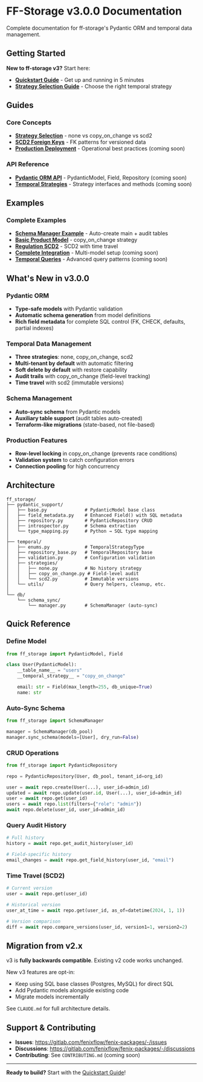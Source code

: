 # FF-Storage v3.0.0 Documentation

Complete documentation for ff-storage's Pydantic ORM and temporal data management.

## Getting Started

**New to ff-storage v3?** Start here:

- **[Quickstart Guide](quickstart_v3.md)** - Get up and running in 5 minutes
- **[Strategy Selection Guide](guides/strategy_selection.md)** - Choose the right temporal strategy

## Guides

### Core Concepts
- **[Strategy Selection](guides/strategy_selection.md)** - none vs copy_on_change vs scd2
- **[SCD2 Foreign Keys](guides/scd2_foreign_keys.md)** - FK patterns for versioned data
- **[Production Deployment](guides/production_deployment.md)** - Operational best practices (coming soon)

### API Reference
- **[Pydantic ORM API](api/pydantic_orm.md)** - PydanticModel, Field, Repository (coming soon)
- **[Temporal Strategies](api/temporal_strategies.md)** - Strategy interfaces and methods (coming soon)

## Examples

### Complete Examples
- **[Schema Manager Example](examples/schema_manager_example.py)** - Auto-create main + audit tables
- **[Basic Product Model](examples/basic_product_model.py)** - copy_on_change strategy
- **[Regulation SCD2](examples/regulation_scd2.py)** - SCD2 with time travel
- **[Complete Integration](examples/complete_example.py)** - Multi-model setup (coming soon)
- **[Temporal Queries](examples/temporal_queries.py)** - Advanced query patterns (coming soon)

## What's New in v3.0.0

### Pydantic ORM
- **Type-safe models** with Pydantic validation
- **Automatic schema generation** from model definitions
- **Rich field metadata** for complete SQL control (FK, CHECK, defaults, partial indexes)

### Temporal Data Management
- **Three strategies**: none, copy_on_change, scd2
- **Multi-tenant by default** with automatic filtering
- **Soft delete by default** with restore capability
- **Audit trails** with copy_on_change (field-level tracking)
- **Time travel** with scd2 (immutable versions)

### Schema Management
- **Auto-sync schema** from Pydantic models
- **Auxiliary table support** (audit tables auto-created)
- **Terraform-like migrations** (state-based, not file-based)

### Production Features
- **Row-level locking** in copy_on_change (prevents race conditions)
- **Validation system** to catch configuration errors
- **Connection pooling** for high concurrency

## Architecture

```
ff_storage/
├── pydantic_support/
│   ├── base.py              # PydanticModel base class
│   ├── field_metadata.py    # Enhanced Field() with SQL metadata
│   ├── repository.py        # PydanticRepository CRUD
│   ├── introspector.py      # Schema extraction
│   └── type_mapping.py      # Python → SQL type mapping
│
├── temporal/
│   ├── enums.py             # TemporalStrategyType
│   ├── repository_base.py   # TemporalRepository base
│   ├── validation.py        # Configuration validation
│   ├── strategies/
│   │   ├── none.py          # No history strategy
│   │   ├── copy_on_change.py # Field-level audit
│   │   └── scd2.py          # Immutable versions
│   └── utils/               # Query helpers, cleanup, etc.
│
└── db/
    └── schema_sync/
        └── manager.py       # SchemaManager (auto-sync)
```

## Quick Reference

### Define Model

```python
from ff_storage import PydanticModel, Field

class User(PydanticModel):
    __table_name__ = "users"
    __temporal_strategy__ = "copy_on_change"

    email: str = Field(max_length=255, db_unique=True)
    name: str
```

### Auto-Sync Schema

```python
from ff_storage import SchemaManager

manager = SchemaManager(db_pool)
manager.sync_schema(models=[User], dry_run=False)
```

### CRUD Operations

```python
from ff_storage import PydanticRepository

repo = PydanticRepository(User, db_pool, tenant_id=org_id)

user = await repo.create(User(...), user_id=admin_id)
updated = await repo.update(user.id, User(...), user_id=admin_id)
user = await repo.get(user_id)
users = await repo.list(filters={"role": "admin"})
await repo.delete(user_id, user_id=admin_id)
```

### Query Audit History

```python
# Full history
history = await repo.get_audit_history(user_id)

# Field-specific history
email_changes = await repo.get_field_history(user_id, "email")
```

### Time Travel (SCD2)

```python
# Current version
user = await repo.get(user_id)

# Historical version
user_at_time = await repo.get(user_id, as_of=datetime(2024, 1, 1))

# Version comparison
diff = await repo.compare_versions(user_id, version1=1, version2=2)
```

## Migration from v2.x

v3 is **fully backwards compatible**. Existing v2 code works unchanged.

New v3 features are opt-in:
- Keep using SQL base classes (Postgres, MySQL) for direct SQL
- Add Pydantic models alongside existing code
- Migrate models incrementally

See `CLAUDE.md` for full architecture details.

## Support & Contributing

- **Issues**: https://gitlab.com/fenixflow/fenix-packages/-/issues
- **Discussions**: https://gitlab.com/fenixflow/fenix-packages/-/discussions
- **Contributing**: See `CONTRIBUTING.md` (coming soon)

---

**Ready to build?** Start with the [Quickstart Guide](quickstart_v3.md)!
